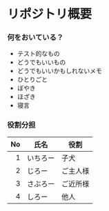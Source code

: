 リポジトリ概要
==============

### 何をおいている？
- テスト的なもの
- どうでもいいもの
- どうでもいいかもしれないメモ
- ひとりごと
- ぼやき
- ほざき
- 寝言

### 役割分担

|No|氏名|役割|
|--:|----|----|
|1|いちろー|子犬|
|2|じろー|ご主人様|
|3|さぶろー|ご近所様|
|4|しろー|他人|

